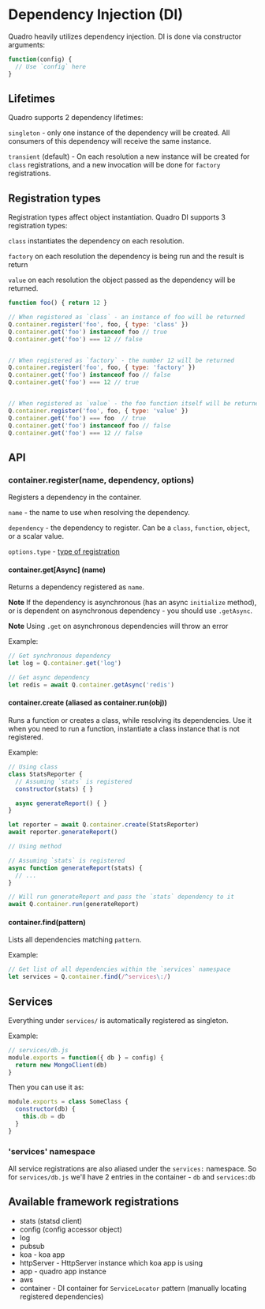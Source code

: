 # Dependency Injection (DI)

Quadro heavily utilizes dependency injection. DI is done via constructor arguments:

```js
function(config) {
  // Use `config` here
}
```

## Lifetimes

Quadro supports 2 dependency lifetimes:

`singleton` - only one instance of the dependency will be created. All consumers of this dependency will receive the same instance.

`transient` (default) - On each resolution a new instance will be created for `class` registrations, and a new invocation will be done for `factory` registrations.

## Registration types <a name="registration_types"></a>

Registration types affect object instantiation. Quadro DI supports 3 registration types:

`class` instantiates the dependency on each resolution.

`factory` on each resolution the dependency is being run and the result is return

`value` on each resolution the object passed as the dependency will be returned.

```js
function foo() { return 12 }

// When registered as `class` - an instance of foo will be returned
Q.container.register('foo', foo, { type: 'class' })
Q.container.get('foo') instanceof foo // true
Q.container.get('foo') === 12 // false


// When registered as `factory` - the number 12 will be returned
Q.container.register('foo', foo, { type: 'factory' })
Q.container.get('foo') instanceof foo // false
Q.container.get('foo') === 12 // true


// When registered as `value` - the foo function itself will be returned
Q.container.register('foo', foo, { type: 'value' })
Q.container.get('foo') === foo  // true
Q.container.get('foo') instanceof foo // false
Q.container.get('foo') === 12 // false
```

## API

### container.register(name, dependency, options)

Registers a dependency in the container.

`name` - the name to use when resolving the dependency.

`dependency` - the dependency to register. Can be a `class`, `function`, `object`, or a scalar value.

`options.type` - [type of registration](#registration_types)

#### container.get[Async] (name)

Returns a dependency registered as `name`.

**Note** If the dependency is asynchronous (has an async `initialize` method), or is dependent on asynchronous dependency - you should use `.getAsync`.

**Note** Using `.get` on asynchronous dependencies will throw an error

Example:

```js
// Get synchronous dependency
let log = Q.container.get('log')

// Get async dependency
let redis = await Q.container.getAsync('redis')
```

#### container.create (aliased as container.run(obj))

Runs a function or creates a class, while resolving its dependencies.
Use it when you need to run a function, instantiate a class instance that is not registered.

Example:

```js
// Using class
class StatsReporter {
  // Assuming `stats` is registered
  constructor(stats) { }

  async generateReport() { }
}

let reporter = await Q.container.create(StatsReporter)
await reporter.generateReport()
```

```js
// Using method

// Assuming `stats` is registered
async function generateReport(stats) {
  // ...  
}

// Will run generateReport and pass the `stats` dependency to it
await Q.container.run(generateReport)
```

#### container.find(pattern)

Lists all dependencies matching `pattern`.

Example:

```js
// Get list of all dependencies within the `services` namespace
let services = Q.container.find(/^services\:/)
```

## Services

Everything under `services/` is automatically registered as singleton.

Example:

```js
// services/db.js
module.exports = function({ db } = config) {
  return new MongoClient(db)
}
```

Then you can use it as:

```js
module.exports = class SomeClass {
  constructor(db) {
    this.db = db
  }
}
```

### 'services'  namespace

All service registrations are also aliased under the `services:` namespace. So for `services/db.js` we'll have 2 entries in the container - `db` and `services:db`

## Available framework registrations

- stats (statsd client)
- config (config accessor object)
- log
- pubsub
- koa - koa app
- httpServer - HttpServer instance which koa app is using
- app - quadro app instance
- aws
- container - DI container for `ServiceLocator` pattern (manually locating registered dependencies)
